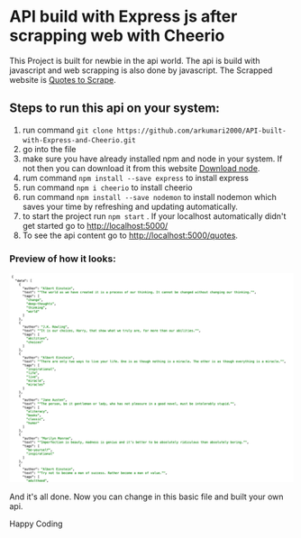 # API build with Express js after scrapping web with Cheerio

This Project is built for newbie in the api world. The api is build with javascript and web scrapping is also done by javascript.
The Scrapped website is [Quotes to Scrape](https://quotes.toscrape.com).

## Steps to run this api on your system:
1. run command `git clone https://github.com/arkumari2000/API-built-with-Express-and-Cheerio.git`
2. go into the file
3. make sure you have already installed npm and node in your system. If not then you can download it from this website [Download node](https://nodejs.org/en/download/).
4. rum command `npm install --save express` to install express 
5. run command `npm i cheerio` to install cheerio
6. run command `npm install --save nodemon` to install nodemon which saves your time by refreshing and updating automatically.
7. to start the project run `npm start` . If your localhost automatically didn't get started go to [http://localhost:5000/](http://localhost:5000/)
8. To see the api content go to [http://localhost:5000/quotes](http://localhost:5000/quotes).

### Preview of how it looks:
![](Screenshot%202021-02-17%20at%208.39.05%20AM.png)

And it's all done. Now you can change in this basic file and built your own api.

Happy Coding
